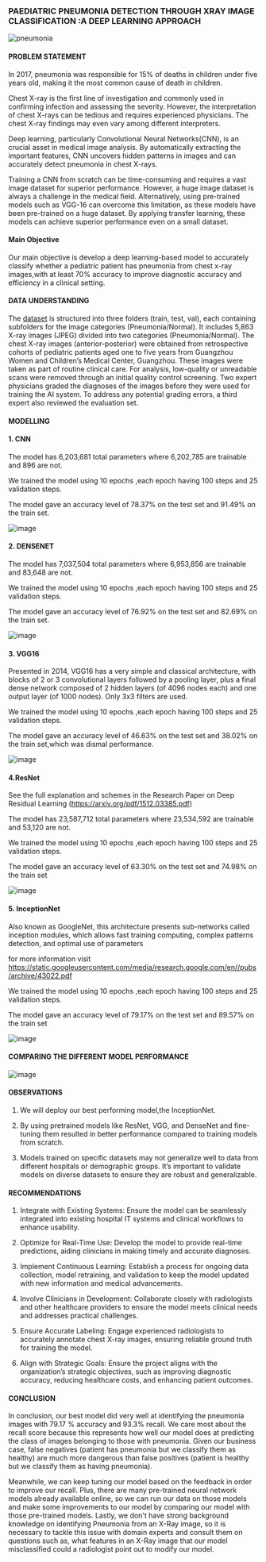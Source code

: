 ###  PAEDIATRIC PNEUMONIA DETECTION THROUGH XRAY IMAGE CLASSIFICATION :A DEEP LEARNING APPROACH

![pneumonia](https://github.com/user-attachments/assets/413c8c0a-d3e7-4b26-91b8-e6657a7fad21)

####  PROBLEM STATEMENT

In 2017, pneumonia was responsible for 15% of deaths in children under five years old, making it the most common cause of death in children.

Chest X-ray is the first line of investigation and commonly used in confirming infection and assessing the severity. However, the interpretation of chest X-rays can be tedious and requires experienced physicians. The chest X-ray findings may even vary among different interpreters.

Deep learning, particularly Convolutional Neural Networks(CNN), is an crucial asset in medical image analysis. By automatically extracting the important features, CNN uncovers hidden patterns in images and can accurately detect pneumonia in chest X-rays.

Training a CNN from scratch can be time-consuming and requires a vast image dataset for superior performance. However, a huge image dataset is always a challenge in the medical field. Alternatively, using pre-trained models such as VGG-16 can overcome this limitation, as these models have been pre-trained on a huge dataset. By applying transfer learning, these models can achieve superior performance even on a small dataset.

####  Main Objective

Our main objective is develop a deep learning-based model to accurately classify whether a pediatric patient has pneumonia from chest x-ray images,with at least 70% accuracy to improve diagnostic accuracy and efficiency in a clinical setting.

#### DATA UNDERSTANDING

The [dataset](https://www.kaggle.com/datasets/paultimothymooney/chest-xray-pneumonia?resource=download) is structured into three folders (train, test, val), each containing subfolders for the image categories (Pneumonia/Normal). It includes 5,863 X-ray images (JPEG) divided into two categories (Pneumonia/Normal). The chest X-ray images (anterior-posterior) were obtained from retrospective cohorts of pediatric patients aged one to five years from Guangzhou Women and Children’s Medical Center, Guangzhou. These images were taken as part of routine clinical care. For analysis, low-quality or unreadable scans were removed through an initial quality control screening. Two expert physicians graded the diagnoses of the images before they were used for training the AI system. To address any potential grading errors, a third expert also reviewed the evaluation set.

#### MODELLING
#### 1. CNN
The model has  6,203,681 total parameters where 6,202,785 are trainable and 896 are not.

We trained the model using 10 epochs ,each epoch having 100 steps and 25 validation steps.

The model gave an accuracy level of 78.37% on the test set and 91.49% on the train set.

![image](https://github.com/user-attachments/assets/07a6d9bd-7d4b-4b43-bf99-337c20bab789)


#### 2. DENSENET

The model has  7,037,504 total parameters where 6,953,856 are trainable and 83,648 are not.

We trained the model using 10 epochs ,each epoch having 100 steps and 25 validation steps.

The model gave an accuracy level of 76.92% on the test set and 82.69% on the train set.

![image](https://github.com/user-attachments/assets/61137816-6238-4df2-bd39-8476267ac1bd)



#### 3. VGG16

Presented in 2014, VGG16 has a very simple and classical architecture, with blocks of 2 or 3 convolutional layers followed by a pooling layer, plus a final dense network composed of 2 hidden layers (of 4096 nodes each) and one output layer (of 1000 nodes). Only 3x3 filters are used.

We trained the model using 10 epochs ,each epoch having 100 steps and 25 validation steps.

The model gave an accuracy level of 46.63% on the test set and 38.02% on the train set,which was dismal performance.

![image](https://github.com/user-attachments/assets/5d5b6e4d-1a14-403e-9cb6-3e031a5eaac4)


#### 4.ResNet

See the full explanation and schemes in the Research Paper on Deep Residual Learning (https://arxiv.org/pdf/1512.03385.pdf)

The model has  23,587,712 total parameters where 23,534,592 are trainable and 53,120 are not.

We trained the model using 10 epochs ,each epoch having 100 steps and 25 validation steps.

The model gave an accuracy level of 63.30% on the test set and 74.98% on the train set

![image](https://github.com/user-attachments/assets/963ba40d-fcea-4a06-bbf8-75e54c54bc09)


#### 5. InceptionNet

Also known as GoogleNet, this architecture presents sub-networks called inception modules, which allows fast training computing, complex patterns detection, and optimal use of parameters

for more information visit https://static.googleusercontent.com/media/research.google.com/en//pubs/archive/43022.pdf


We trained the model using 10 epochs ,each epoch having 100 steps and 25 validation steps.

The model gave an accuracy level of 79.17% on the test set and 89.57% on the train set

![image](https://github.com/user-attachments/assets/be43078a-5fc5-4e4c-9cfa-90a615fdc564)


#### COMPARING THE DIFFERENT MODEL PERFORMANCE

![image](https://github.com/user-attachments/assets/b1563476-8f71-4f7e-8831-c880f88a8271)


#### OBSERVATIONS

1) We will deploy our best performing model,the InceptionNet.

2) By using pretrained models like ResNet, VGG, and  DenseNet and fine-tuning them  resulted in better performance compared to training models from scratch.

3) Models trained on specific datasets may not generalize well to data from different hospitals or demographic groups. It’s important to validate models on diverse datasets to ensure they are robust and generalizable.

####  RECOMMENDATIONS

1) Integrate with Existing Systems: Ensure the model can be seamlessly integrated into existing hospital IT systems and clinical workflows to enhance usability.

2) Optimize for Real-Time Use: Develop the model to provide real-time predictions, aiding clinicians in making timely and accurate diagnoses.

3) Implement Continuous Learning: Establish a process for ongoing data collection, model retraining, and validation to keep the model updated with new information and medical advancements.

4) Involve Clinicians in Development: Collaborate closely with radiologists and other healthcare providers to ensure the model meets clinical needs and addresses practical challenges.

5) Ensure Accurate Labeling: Engage experienced radiologists to accurately annotate chest X-ray images, ensuring reliable ground truth for training the model.

6) Align with Strategic Goals: Ensure the project aligns with the organization’s strategic objectives, such as improving diagnostic accuracy, reducing healthcare costs, and enhancing patient outcomes.

####  CONCLUSION

In conclusion, our best model did very well at identifying the pneumonia images with 79.17 % accuracy and 93.3% recall. We care most about the recall score because this represents how well our model does at predicting the class of images belonging to those with pneumonia. Given our business case, false negatives (patient has pneumonia but we classify them as healthy) are much more dangerous than false positives (patient is healthy but we classify them as having pneumonia).

Meanwhile, we can keep tuning our model based on the feedback in order to improve our recall. Plus, there are many pre-trained neural network models already available online, so we can run our data on those models and make some improvements to our model by comparing our model with those pre-trained models. Lastly, we don't have strong background knowledge on identifying Pneumonia from an X-Ray image, so it is necessary to tackle this issue with domain experts and consult them on questions such as, what features in an X-Ray image that our model misclassified could a radiologist point out to modify our model.




